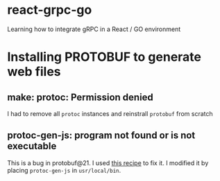 # react-grpc-go
Learning how to integrate gRPC in a React / GO environment

# Installing PROTOBUF to generate web files
## make: protoc: Permission denied
I had to remove all `protoc` instances and reinstrall `protobuf` from scratch

## protoc-gen-js: program not found or is not executable
This is a bug in protobuf@21. I used [this recipe](https://github.com/protocolbuffers/protobuf-javascript/issues/127#issuecomment-1204202870) to fix it. I modified it by  placing `protoc-gen-js` in `usr/local/bin`.

